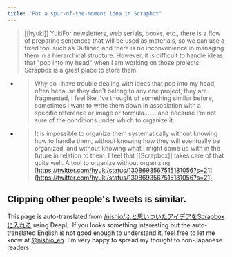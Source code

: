 ```yaml
---
title: "Put a spur-of-the-moment idea in Scrapbox"
---
```


> [[hyuki]] YukiFor newsletters, web serials, books, etc., there is a flow of preparing sentences that will be used as materials, so we can use a fixed tool such as Outliner, and there is no inconvenience in managing them in a hierarchical structure. However, it is difficult to handle ideas that "pop into my head" when I am working on those projects. Scrapbox is a great place to store them.
- > Why do I have trouble dealing with ideas that pop into my head, often because they don't belong to any one project, they are fragmented, I feel like I've thought of something similar before, sometimes I want to write them down in association with a specific reference or image or formula.... ...and because I'm not sure of the conditions under which to organize it.
- > It is impossible to organize them systematically without knowing how to handle them, without knowing how they will eventually be organized, and without knowing what I might come up with in the future in relation to them. I feel that [[Scrapbox]] takes care of that quite well. A tool to organize without organizing.
[https://twitter.com/hyuki/status/1308693567515181056?s=21](https://twitter.com/hyuki/status/1308693567515181056?s=21)

Clipping other people's tweets is similar.
---
This page is auto-translated from [/nishio/ふと思いついたアイデアをScrapboxに入れる](https://scrapbox.io/nishio/ふと思いついたアイデアをScrapboxに入れる) using DeepL. If you looks something interesting but the auto-translated English is not good enough to understand it, feel free to let me know at [@nishio_en](https://twitter.com/nishio_en). I'm very happy to spread my thought to non-Japanese readers.